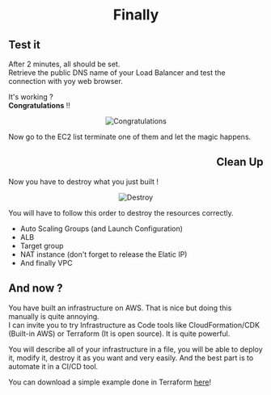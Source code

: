 <h1 style="font-weight: bold;" align="center">Finally</h1>

<h2 style="font-weight: bold;">Test it</h2>

After 2 minutes, all should be set.  
Retrieve the public DNS name of your Load Balancer and test the connection with yoy web browser.

It's working ?  
**Congratulations** !!

<div align="center" ><img alt="Congratulations" src="https://media.giphy.com/media/g9582DNuQppxC/giphy.gif" /></div>

Now go to the EC2 list terminate one of them and let the magic happens.

<h2 style="font-weight: bold;" align="right">Clean Up</h2>

Now you have to destroy what you just built !

<div align="center" ><img alt="Destroy" src="https://media.giphy.com/media/2c1KjuCQTaZgc/giphy.gif" /></div>

You will have to follow this order to destroy the resources correctly.

- Auto Scaling Groups (and Launch Configuration)
- ALB
- Target group
- NAT instance (don't forget to release the Elatic IP)
- And finally VPC

<h2 style="font-weight: bold;">And now ?</h2>

You have built an infrastructure on AWS. That is nice but doing this manually is quite annoying.  
I can invite you to try Infrastructure as Code tools like CloudFormation/CDK (Built-in AWS) or Terraform (It is open source). It is quite powerful.  

You will describe all of your infrastructure in a file, you will be able to deploy it, modify it, destroy it as you want and very easily. And the best part is to automate it in a CI/CD tool.

You can download a simple example done in Terraform [here]()!
